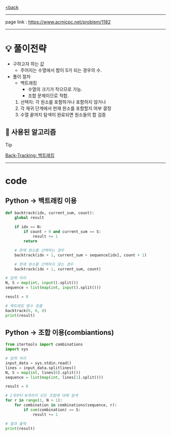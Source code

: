 [<back](https://www.notion.so/25239624ade64d8c86a9398a8d33a409?pvs=21)

---

page link : https://www.acmicpc.net/problem/1182

---

# 💡 풀이전략
- 구하고자 하는 값
    - 주어지는 수열에서 합이 S가 되는 경우의 수.
- 풀이 절차
    - 백트래킹
        - 수열의 크기가 작으므로 가능.
        - 조합 문제이므로 적합.
    1. 선택지: 각 원소를 포함하거나 포함하지 않거나
    2. 각 재귀 단계에서 현재 원소를 포함할지 여부 결정
    3. 수열 끝까지 탐색이 완료되면 원소들의 합 검증

## 🎨 사용된 알고리즘

> [!tip]
> [Back-Tracking: 백트래킹](https://www.notion.so/backtracking-114cda6b86ff8014b6b5d68fe6a5a46b?pvs=21)


---

# code

## Python → 백트래킹 이용

```python
def backtrack(idx, current_sum, count):
    global result
    
    if idx == N:
        if count > 0 and current_sum == S:
            result += 1
        return

    # 현재 원소를 선택하는 경우
    backtrack(idx + 1, current_sum + sequence[idx], count + 1)

    # 현재 원소를 선택하지 않는 경우
    backtrack(idx + 1, current_sum, count)

# 입력 처리
N, S = map(int, input().split())
sequence = list(map(int, input().split()))

result = 0

# 백트래킹 함수 호출
backtrack(0, 0, 0)
print(result)
```

## Python → 조합 이용(combiantions)

```python
from itertools import combinations
import sys

# 입력 처리
input_data = sys.stdin.read()
lines = input_data.splitlines()
N, S = map(int, lines[0].split())
sequence = list(map(int, lines[1].split()))

result = 0

# 1개부터 N개까지 모든 조합에 대해 탐색
for r in range(1, N + 1):
    for combination in combinations(sequence, r):
        if sum(combination) == S:
            result += 1

# 결과 출력
print(result)
```
